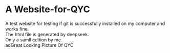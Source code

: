 # A Website-for-QYC
A test website for testing if git is successfully installed on my computer and works fine.    
The html file is generated by deepseek.    
Only a samll edition by me.    
adGreat Looking Picture Of QYC    

